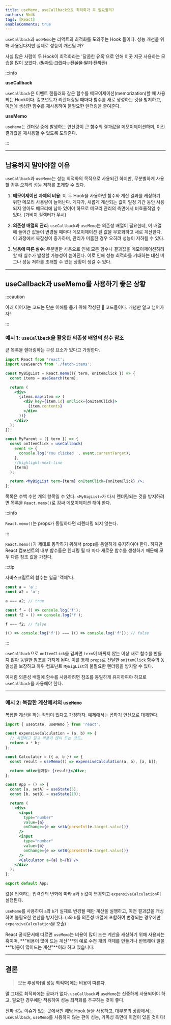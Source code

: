 ```yaml
---
title: useMemo, useCallback으로 최적화가 꼭 필요할까?
authors: 5kdk
tags: [React]
enableComments: true
---
```


`useCallback`과 `useMemo`는 리액트의 최적화를 도와주는 Hook 들이다. 성능 개선을 위해 사용된다지만 실제로 성능이 개선될 까?

사실 많은 사람이 두 Hook이 최적화라는 '달콤한 유혹'으로 인해 이곳 저곳 사용하는 모습을 많이 보았다. ~~(필자도 그랬다.. 진실을 알기 전까진)~~

:::info

**useCallback**

`useCallback`은 이벤트 핸들러와 같은 함수를 메모이제이션(memorization)할 때 사용되는 Hook이다. 컴포넌트가 리렌더링될 때마다 함수를 새로 생성하는 것을 방지하고, 이전에 생성한 함수를 재사용하여 불필요한 렌더링을 줄여준다.

**useMemo**

`useMemo`는 렌더링 중에 발생하는 연산량이 큰 함수의 결과값을 메모이제이션하며, 이전 결과값을 재사용할 수 있도록 도와준다.

:::

<!--truncate-->

---

## 남용하지 말아야할 이유

`useCallback`과 `useMemo`는 성능 최적화의 목적으로 사용되긴 하지만, 무분별하게 사용할 경우 오히려 성능 저하를 초래할 수 있다.

1. **메모이제이션 자체의 비용**: 이 두 Hook을 사용하면 함수와 계산 결과를 캐싱하기 위한 메모리 사용량이 늘어난다. 게다가, 새롭게 계산되는 값이 일정 기간 동안 사용되지 않아도 메모리에 남아 있어야 하므로 메모리 관리의 측면에서 비효율적일 수 있다. (가비지 컬렉터가 무시)

2. **의존성 배열의 관리**: `useCallback`과 `useMemo`는 의존성 배열이 필요한데, 이 배열에 들어간 값들이 변경될 때마다 메모이제이션 된 값을 무효화하고 새로 계산한다. 이 과정에서 복잡성이 증가하며, 관리가 미흡한 경우 오히려 성능이 저하될 수 있다.

3. **남용에 따른 실수**: 무분별한 사용으로 인해 모든 함수나 결과값을 메모이제이션하려 할 때 실수가 발생할 가능성이 높아진다. 이로 인해 성능 최적화를 기대하는 대신 버그나 성능 저하를 초래할 수 있는 상황이 생길 수 있다.

---

## useCallback과 useMemo를 사용하기 좋은 상황

:::caution

아래 이어지는 코드는 단순 이해를 돕기 위해 작성된 💩 코드들이다. 개념만 알고 넘어가자!

:::

### 예시 1: `useCallback`을 활용한 의존성 배열의 함수 참조

큰 목록을 렌더링하는 구성 요소가 있다고 가정한다.

```jsx
import React from 'react';
import useSearch from './fetch-items';

const MyBigList = React.memo(({ term, onItemClick }) => {
  const items = useSearch(term);

  return (
    <div>
      {items.map(item => (
        <div key={item.id} onClick={onItemClick}>
          {item.contents}
        </div>
      ))}
    </div>
  );
});

const MyParent = ({ term }) => {
  const onItemClick = useCallback(
    event => {
      console.log('You clicked ', event.currentTarget);
    },
    //highlight-next-line
    [term]
  );

  return <MyBigList term={term} onItemClick={onItemClick} />;
};
```

목록은 수백 수천 개의 항목일 수 있다. `<MyBigList>`가 다시 렌더링되는 것을 방지하려면 목록을 `React.memo()`로 감싸 메모이제이션 해야 한다.

:::info

`React.memo()`는 props가 동일하다면 리렌더링 되지 않는다.

:::

`React.memo()`가 제대로 동작하기 위해서 props를 동일하게 유지하여야 한다. 하지만 React 컴포넌트의 내부 함수들은 렌더링 될 때 마다 새로운 함수를 생성하기 때문에 모두 다른 참조 값을 가진다.

:::tip

자바스크립트의 함수는 일급 '객체'다.

```js
const a = 'a';
const a2 = 'a';

a === a2; // true

const f = () => console.log('f');
const f2 = () => console.log('f');

f === f2; // false

(() => console.log('f')) === (() => console.log('f')); // false
```

:::

`useCallback`으로 `onItemClick`을 감싸면 `term`이 바뀌지 않는 이상 새로 함수를 만들지 않아 동일한 참조를 가지게 된다. 이를 통해 `props`로 전달한 `onItemClick` 함수의 동일성을 보장하고 하위 컴포넌트 `MyBigList`의 불필요한 렌더링을 방지할 수 있다.

이처럼 의존성 배열에 함수를 사용하려면 참조를 동일하게 유지하여야 하므로 `useCallback`을 사용해야 한다.

---

### 예시 2: 복잡한 계산에서의 `useMemo`

복잡한 계산을 하는 작업이 있다고 가정하자. 예제애서는 곱하기 연산으로 대체한다.

```jsx
import { useState, useMemo } from 'react';

const expensiveCalculation = (a, b) => {
  // 복잡하고 길고 비용이 많이 드는 코드…
  return a * b;
};

const Calculator = ({ a, b }) => {
  const result = useMemo(() => expensiveCalculation(a, b), [a, b]);

  return <div>결과값: {result}</div>;
};

const App = () => {
  const [a, setA] = useState(5);
  const [b, setB] = useState(10);

  return (
    <div>
      <input
        type="number"
        value={a}
        onChange={e => setA(parseInt(e.target.value))}
      />
      <input
        type="number"
        value={b}
        onChange={e => setB(parseInt(e.target.value))}
      />
      <Calculator a={a} b={b} />
    </div>
  );
};

export default App;
```

값을 입력하는 입력란의 변화에 따라 `a`와 `b` 값이 변경되고 `expensiveCalculation`이 실행된다.

`useMemo`를 사용하여 `a`와 `b`가 실제로 변경될 때만 계산을 실행하고, 이전 결과값을 캐싱하여 불필요한 연산을 방지한다. (`a`와 `b`를 의존성 배열에 포함하여 변경되는 경우에만 `expensiveCalculation`을 호출)

React 공식문서에 따르면 `useMemo`는 비용이 많이 드는 계산을 캐싱하기 위해 사용되는 훅이며, **"비용이 많이 드는 계산"**의 예로 수천 개의 객체를 만들거나 반복해야 일을 **"비용이 많이드는 계산"**이라 하고 있습니다.

---

## 결론

> **모든 추상화(및 성능 최적화)에는 비용이 따른다.**

말 그대로 최적화에는 공짜가 없다. `useCallback`과 `useMemo`는 신중하게 사용되어야 하고, 필요한 경우에만 적용하여 성능 최적화를 추구하는 것이 좋다.

진짜 성능 이슈가 있는 곳에서만 해당 Hook 들을 사용하고, 대부분의 상황에서는 `useCallback`, `useMemo`를 사용하지 않는 편이 성능, 가독성 측면에 이점이 있을 것이다!
